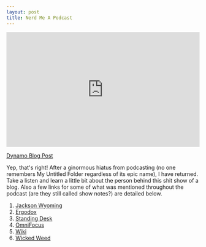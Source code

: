 ```yaml
---
layout: post
title: Nerd Me A Podcast
---
```


<iframe width="100%" height="300" scrolling="no" frameborder="no" src="https://w.soundcloud.com/player/?url=https%3A//api.soundcloud.com/tracks/175694174&amp;auto_play=false&amp;hide_related=false&amp;show_comments=true&amp;show_user=true&amp;show_reposts=false&amp;visual=true"></iframe>

[Dynamo Blog Post](http://blog.godynamo.com/post/102010702083/dynamo-podcast-meet-braden)

Yep, that's right! After a ginormous hiatus from podcasting (no one remembers My Untitled Folder regardless of its epic name), I have returned. Take a listen and learn a little bit about the person behind this shit show of a blog. Also a few links for some of what was mentioned throughout the podcast (are they still called show notes?) are detailed below.

1. [Jackson Wyoming](https://en.wikipedia.org/wiki/Jackson,_Wyoming)
1. [Ergodox](http://ergodox.org/)
1. [Standing Desk](http://multitable.com/index.php/manual-modtable-base.html)
1. [OmniFocus](https://www.omnigroup.com/omnifocus/)
1. [Wiki](https://github.com/braidn/Knowledge-Repo)
1. [Wicked Weed](http://www.wickedweedbrewing.com/)
